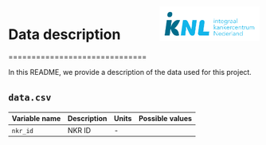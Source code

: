 <img src="https://github.com/IKNL/guidelines/blob/master/resources/logos/iknl_nl.png?raw=true" width=200 align="right">

# Data description
==============================

In this README, we provide a description of the data used for this project.

## `data.csv`

| Variable name | Description | Units | Possible values |
|---------------|-------------|-------|-----------------|
| `nkr_id`      | NKR ID      | -     |                 |
